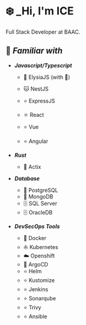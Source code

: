 # ❄️ _Hi, I'm ICE

Full Stack Developer at BAAC.

## 📑 _Familiar with_

- **_Javascript/Typescript_**

  - 🦊 ElysiaJS (with 💖)
  - 🐱 NestJS
  - ⭐ ExpressJS
 
  - ⚛️ React
  - ⭐ Vue
  - ⭐ Angular

- **_Rust_**

  - 🦀 Actix

- **_Database_**

  - 🐘 PostgreSQL
  - 🍃 MongoDB
  - 🗄️ SQL Server
  - 🗄️ OracleDB

- **_DevSecOps Tools_**

  - 🐳 Docker
  - ⛵ Kubernetes
  - ☁️ Openshift
  - 🐙 ArgoCD
  - ⭐ Helm
  - ⭐ Kustomize
  - ⭐ Jenkins
  - ⭐ Sonarqube
  - ⭐ Trivy
  - ⭐ Ansible
